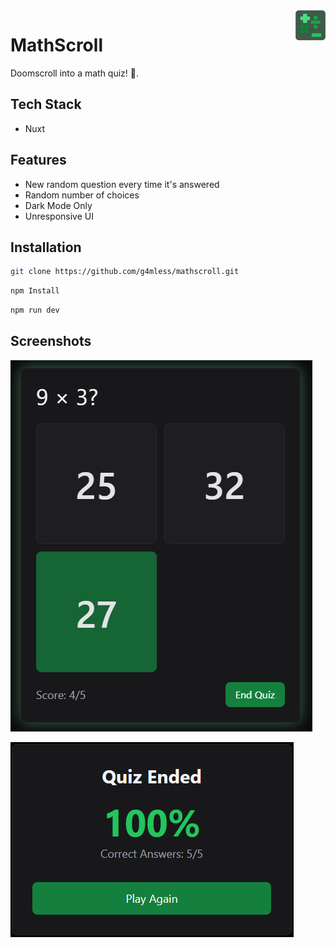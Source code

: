 <img align="right" width="48" height="48" src="https://raw.githubusercontent.com/g4mless/mathscroll/refs/heads/main/icon.png" alt="mathscroll favicon">

# MathScroll
Doomscroll into a math quiz! 💢.


## Tech Stack
- Nuxt


## Features
- New random question every time it's answered
- Random number of choices
- Dark Mode Only
- Unresponsive UI

## Installation

```bash
git clone https://github.com/g4mless/mathscroll.git
```
```bash
npm Install
```
```bash
npm run dev
```
    
## Screenshots

![Main App](https://raw.githubusercontent.com/g4mless/mathscroll/refs/heads/main/readme-img/main.png)

![End Screen](https://github.com/g4mless/mathscroll/blob/main/readme-img/end.png?raw=true)

